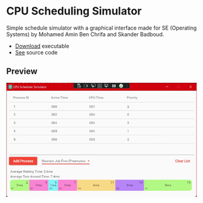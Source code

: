 # CPU Scheduling Simulator

Simple schedule simulator with a graphical interface made for SE (Operating Systems) by Mohamed Amin Ben Chrifa and Skander Badboud.

 * [Download](https://github.com/ookii-tsuki/cpu-scheduling-sim/releases/tag/v1.0) executable
 * [See](https://github.com/ookii-tsuki/cpu-scheduling-sim/tree/master/CPUScheduling%20Sim/Source) source code

## Preview

<p align="center">
<img src="preview-1.jpg" width="600" title="Preview 1">
</p>